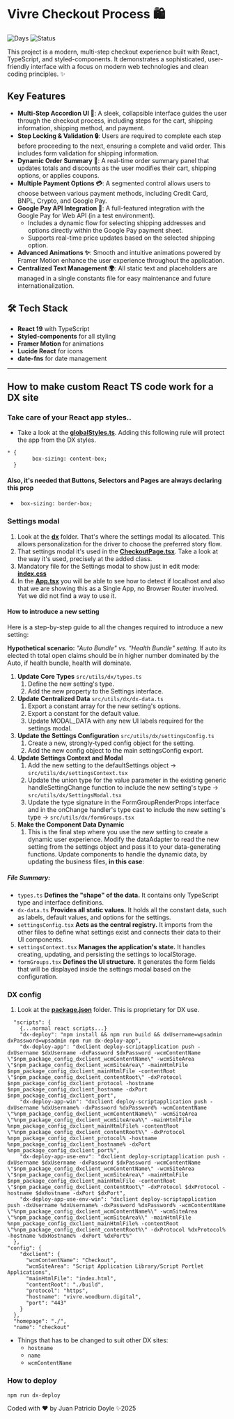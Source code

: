 # Vivre Checkout Process 🛍️

![Days](https://img.shields.io/static/v1?label=Working-Days&message=2&color=blue)
![Status](https://img.shields.io/static/v1?label=Done-Status&message=100%&color=green)

This project is a modern, multi-step checkout experience built with React, TypeScript, and styled-components. It demonstrates a sophisticated, user-friendly interface with a focus on modern web technologies and clean coding principles. ✨

## Key Features

-   **Multi-Step Accordion UI 📜**: A sleek, collapsible interface guides the user through the checkout process, including steps for the cart, shipping information, shipping method, and payment.
-   **Step Locking & Validation 🔒**: Users are required to complete each step before proceeding to the next, ensuring a complete and valid order. This includes form validation for shipping information.
-   **Dynamic Order Summary 🧾**: A real-time order summary panel that updates totals and discounts as the user modifies their cart, shipping options, or applies coupons.
-   **Multiple Payment Options 💳**: A segmented control allows users to choose between various payment methods, including Credit Card, BNPL, Crypto, and Google Pay.
-   **Google Pay API Integration 💸**: A full-featured integration with the Google Pay for Web API (in a test environment).
    -   Includes a dynamic flow for selecting shipping addresses and options directly within the Google Pay payment sheet.
    -   Supports real-time price updates based on the selected shipping option.
-   **Advanced Animations ✨**: Smooth and intuitive animations powered by Framer Motion enhance the user experience throughout the application.
-   **Centralized Text Management 🌍**: All static text and placeholders are managed in a single constants file for easy maintenance and future internationalization.

## 🛠️ Tech Stack

-   **React 19** with TypeScript
-   **Styled-components** for all styling
-   **Framer Motion** for animations
-   **Lucide React** for icons
-   **date-fns** for date management

---

## How to make custom React TS code work for a DX site

### Take care of your React app styles..

* Take a look at the **[globalStyles.ts](src/styles/GlobalStyle.ts)**. Adding this following rule will protect the app from the DX styles.

```
* {
        box-sizing: content-box;
  }
  ```

#### Also, it's needed that Buttons, Selectors and Pages are always declaring this prop

- ``` box-sizing: border-box;```

### Settings modal

1. Look at the **[dx](src/utils/dx)** folder. That's where the settings modal its allocated. This allows personalization for the driver to choose the preferred story flow.
2. That settings modal it's used in the **[CheckoutPage.tsx](src/components/CheckoutPage/CheckoutPage.tsx)**. Take a look at the way it's used, precisely at the added class.
3. Mandatory file for the Settings modal to show just in edit mode: **[index.css](src/index.css)**
4. In the **[App.tsx](src/App.tsx)** you will be able to see how to detect if localhost and also that we are showing this as a Single App, no Browser Router involved. Yet we did not find a way to use it.

#### How to introduce a new setting

Here is a step-by-step guide to all the changes required to introduce a new setting:

**Hypothetical scenario:** _"Auto Bundle" vs. "Health Bundle" setting._ If auto its elected th total open claims should be in higher number dominated by the Auto, if health bundle, health will dominate.

1. **Update Core Types** `src/utils/dx/types.ts`
    1. Define the new setting's type.
    2. Add the new property to the Settings interface.
2. **Update Centralized Data** `src/utils/dx/dx-data.ts`
    1. Export a constant array for the new setting's options.
    2. Export a constant for the default value.
    3. Update MODAL_DATA with any new UI labels required for the settings modal.
3. **Update the Settings Configuration** `src/utils/dx/settingsConfig.ts`
    1. Create a new, strongly-typed config object for the setting.
    2. Add the new config object to the main settingsConfig export.
4. **Update Settings Context and Modal**
    1. Add the new setting to the defaultSettings object -> `src/utils/dx/settingsContext.tsx`
    2. Update the union type for the value parameter in the existing generic handleSettingChange function to include the new setting's type -> `src/utils/dx/SettingsModal.tsx`
    3. Update the type signature in the FormGroupRenderProps interface and in the onChange handler's type cast to include the new setting's type -> `src/utils/dx/formGroups.tsx`
5. **Make the Component Data Dynamic**
    1. This is the final step where you use the new setting to create a dynamic user experience. Modify the dataAdapter to read the new setting from the settings object and pass it to your data-generating functions. Update components to handle the dynamic data, by updating the business files, **in this case**:

##### File Summary:

* `types.ts` **Defines the "shape" of the data.** It contains only TypeScript type and interface definitions.
* `dx-data.ts` **Provides all static values.** It holds all the constant data, such as labels, default values, and options for the settings.
* `settingsConfig.tsx` **Acts as the central registry.** It imports from the other files to define what settings exist and connects their data to their UI components.
* `settingsContext.tsx` **Manages the application's state.** It handles creating, updating, and persisting the settings to localStorage.
* `formGroups.tsx` **Defines the UI structure.** It generates the form fields that will be displayed inside the settings modal based on the configuration.


### DX config
1. Look at the **[package.json](package.json)** folder. This is proprietary for DX use.
```
  "scripts": {
    {...normal react scripts...}
    "dx-deploy": "npm install && npm run build && dxUsername=wpsadmin dxPassword=wpsadmin npm run dx-deploy-app",
    "dx-deploy-app": "dxclient deploy-scriptapplication push -dxUsername $dxUsername -dxPassword $dxPassword -wcmContentName \"$npm_package_config_dxclient_wcmContentName\" -wcmSiteArea \"$npm_package_config_dxclient_wcmSiteArea\" -mainHtmlFile $npm_package_config_dxclient_mainHtmlFile -contentRoot \"$npm_package_config_dxclient_contentRoot\" -dxProtocol $npm_package_config_dxclient_protocol -hostname $npm_package_config_dxclient_hostname -dxPort $npm_package_config_dxclient_port",
    "dx-deploy-app-win": "dxclient deploy-scriptapplication push -dxUsername %dxUsername% -dxPassword %dxPassword% -wcmContentName \"%npm_package_config_dxclient_wcmContentName%\" -wcmSiteArea \"%npm_package_config_dxclient_wcmSiteArea%\" -mainHtmlFile %npm_package_config_dxclient_mainHtmlFile% -contentRoot \"%npm_package_config_dxclient_contentRoot%\" -dxProtocol %npm_package_config_dxclient_protocol% -hostname %npm_package_config_dxclient_hostname% -dxPort %npm_package_config_dxclient_port%",
    "dx-deploy-app-use-env": "dxclient deploy-scriptapplication push -dxUsername $dxUsername -dxPassword $dxPassword -wcmContentName \"$npm_package_config_dxclient_wcmContentName\" -wcmSiteArea \"$npm_package_config_dxclient_wcmSiteArea\" -mainHtmlFile $npm_package_config_dxclient_mainHtmlFile -contentRoot \"$npm_package_config_dxclient_contentRoot\" -dxProtocol $dxProtocol -hostname $dxHostname -dxPort $dxPort",
    "dx-deploy-app-use-env-win": "dxclient deploy-scriptapplication push -dxUsername %dxUsername% -dxPassword %dxPassword% -wcmContentName \"%npm_package_config_dxclient_wcmContentName%\" -wcmSiteArea \"%npm_package_config_dxclient_wcmSiteArea%\" -mainHtmlFile %npm_package_config_dxclient_mainHtmlFile% -contentRoot \"%npm_package_config_dxclient_contentRoot%\" -dxProtocol %dxProtocol% -hostname %dxHostname% -dxPort %dxPort%"
  },
"config": {
    "dxclient": {
      "wcmContentName": "Checkout",
      "wcmSiteArea": "Script Application Library/Script Portlet Applications",
      "mainHtmlFile": "index.html",
      "contentRoot": "./build",
      "protocol": "https",
      "hostname": "vivre.woodburn.digital",
      "port": "443"
    }
  },
  "homepage": "./",
  "name": "checkout"
```
* Things that has to be changed to suit other DX sites:
    - ```hostname```
    - ```name```
    - ```wcmContentName```

### How to deploy

`npm run dx-deploy`

Coded with ❤️ by Juan Patricio Doyle ✨2025